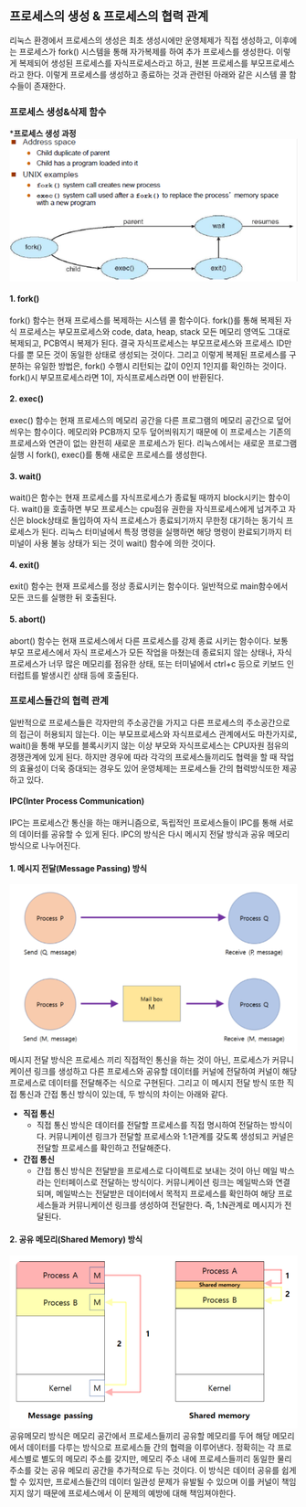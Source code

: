## 프로세스의 생성 & 프로세스의 협력 관계
리눅스 환경에서 프로세스의 생성은 최초 생성시에만 운영체제가 직접 생성하고, 이후에는 프로세스가 fork() 시스템을 통해 자가복제를 하여 추가 프로세스를 생성한다.
이렇게 복제되어 생성된 프로세스를 자식프로세스라고 하고, 원본 프로세스를 부모프로세스라고 한다. 이렇게 프로세스를 생성하고 종료하는 것과 관련된 아래와 같은 시스템 콜 함수들이 존재한다.  

### 프로세스 생성&삭제 함수
  
***프로세스 생성 과정**
![img.png](../assets/process_createion.png)

#### 1. fork()
fork() 함수는 현재 프로세스를 복제하는 시스템 콜 함수이다. fork()를 통해 복제된 자식 프로세스는 부모프로세스와 code, data, heap, stack 모든 메모리 영역도 그대로 복제되고, PCB역시 복제가 된다.
결국 자식프로세스는 부모프로세스와 프로세스 ID만 다를 뿐 모든 것이 동일한 상태로 생성되는 것이다.
그리고 이렇게 복제된 프로세스를 구분하는 유일한 방법은, fork() 수행시 리턴되는 값이 0인지 1인지를 확인하는 것이다. fork()시 부모프로세스라면 1이, 자식프로세스라면 0이 반환된다.
  
#### 2. exec()
exec() 함수는 현재 프로세스의 메모리 공간을 다른 프로그램의 메모리 공간으로 덮어 씌우는 함수이다. 메모리와 PCB까지 모두 덮어씌워지기 때문에 이 프로세스는 기존의 프로세스와 연관이 없는 완전히 새로운 프로세스가 된다. 리눅스에서는 새로운 프로그램 실행 시 fork(), exec()를 통해 새로운 프로세스를 생성한다.
  
#### 3. wait()
wait()은 함수는 현재 프로세스를 자식프로세스가 종료될 때까지 block시키는 함수이다. wait()을 호출하면 부모 프로세스는 cpu점유 권한을 자식프로세스에게 넘겨주고 자신은 block상태로 돌입하여 자식 프로세스가 종료되기까지 무한정 대기하는 동기식 프로세스가 된다. 리눅스 터미널에서 특정 명령을 실행하면 해당 명령이 완료되기까지 터미널이 사용 불능 상태가 되는 것이 wait() 함수에 의한 것이다.
  
#### 4. exit()
exit() 함수는 현재 프로세스를 정상 종료시키는 함수이다. 일반적으로 main함수에서 모든 코드를 실행한 뒤 호출된다.
  
#### 5. abort()
abort() 함수는 현재 프로세스에서 다른 프로세스를 강제 종료 시키는 함수이다. 보통 부모 프로세스에서 자식 프로세스가 모든 작업을 마쳤는데 종료되지 않는 상태나, 자식 프로세스가 너무 많은 메모리를 점유한 상태, 또는 터미널에서 ctrl+c 등으로 키보드 인터럽트를 발생시킨 상태 등에 호출된다.
  

### 프로세스들간의 협력 관계
일반적으로 프로세스들은 각자만의 주소공간을 가지고 다른 프로세스의 주소공간으로의 접근이 허용되지 않는다. 이는 부모프로세스와 자식프로세스 관계에서도 마찬가지로, wait()을 통해 부모를 블록시키지 않는 이상 부모와 자식프로세스는 CPU자원 점유의 경쟁관계에 있게 된다.
하지만 경우에 따라 각각의 프로세스들끼리도 협력을 할 때 작업의 효율성이 더욱 증대되는 경우도 있어 운영체제는 프로세스들 간의 협력방식또한 제공하고 있다.

#### IPC(Inter Process Communication)
IPC는 프로세스간 통신을 하는 매커니즘으로, 독립적인 프로세스들이 IPC를 통해 서로의 데이터를 공유할 수 있게 된다. IPC의 방식은 다시 메시지 전달 방식과 공유 메모리 방식으로 나누어진다.
  
#### 1. 메시지 전달(Message Passing) 방식  
![img_1.png](../assets/message_passing.png)
메시지 전달 방식은 프로세스 끼리 직접적인 통신을 하는 것이 아닌, 프로세스가 커뮤니케이션 링크를 생성하고 다른 프로세스와 공유할 데이터를 커널에 전달하여 커널이 해당 프로세스로 데이터를 전달해주는 식으로 구현된다.
그리고 이 메시지 전달 방식 또한 직접 통신과 간접 통신 방식이 있는데, 두 방식의 차이는 아래와 같다.
- **직접 통신**
  - 직접 통신 방식은 데이터를 전달할 프로세스를 직접 명시하여 전달하는 방식이다. 커뮤니케이션 링크가 전달할 프로세스와 1:1관계를 갖도록 생성되고 커널은 전달할 프로세스를 확인하고 전달해준다.
- **간접 통신**
  - 간접 통신 방식은 전달받을 프로세스로 다이렉트로 보내는 것이 아닌 메일 박스라는 인터페이스로 전달하는 방식이다. 커뮤니케이션 링크는 메일박스와 연결되며, 메일박스는 전달받은 데이터에서 목적지 프로세스를 확인하여 해당 프로세스들과 커뮤니케이션 링크를 생성하여 전달한다. 즉, 1:N관계로 메시지가 전달된다.


#### 2. 공유 메모리(Shared Memory) 방식  
![img_2.png](../assets/shared_memory.png)
공유메모리 방식은 메모리 공간에서 프로세스들끼리 공유할 메모리를 두어 해당 메모리에서 데이터를 다루는 방식으로 프로세스들 간의 협력을 이루어낸다.
정확히는 각 프로세스별로 별도의 메모리 주소를 갖지만, 메모리 주소 내에 프로세스들끼리 동일한 물리 주소를 갖는 공유 메모리 공간을 추가적으로 두는 것이다.
이 방식은 데이터 공유를 쉽게 할 수 있지만, 프로세스들간의 데이터 일관성 문제가 유발될 수 있으며 이를 커널이 책임지지 않기 때문에 프로세스에서 이 문제의 예방에 대해 책임져야한다.

